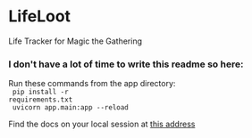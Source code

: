 # LifeLoot
Life Tracker for Magic the Gathering


<h3>I don't have a lot of time to write this readme so here:</h3>

Run these commands from the app directory:
<br>
<code>
  pip install -r requirements.txt
</code>
<br>
<code>
  uvicorn app.main:app --reload
</code>

Find the docs on your local session at [this address](http://localhost:8000/docs)
